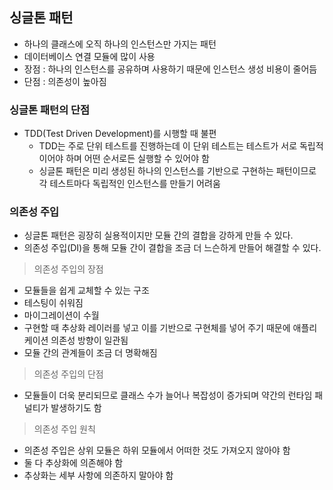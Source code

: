 ## 싱글톤 패턴

- 하나의 클래스에 오직 하나의 인스턴스만 가지는 패턴
- 데이터베이스 연결 모듈에 많이 사용
- 장점 : 하나의 인스턴스를 공유하며 사용하기 때문에 인스턴스 생성 비용이 줄어듬
- 단점 : 의존성이 높아짐

### 싱글톤 패턴의 단점

- TDD(Test Driven Development)를 시행할 때 불편
  - TDD는 주로 단위 테스트를 진행하는데 이 단위 테스트는 테스트가 서로 독립적이어야 하며 어떤 순서로든 실행할 수 있어야 함
  - 싱글톤 패턴은 미리 생성된 하나의 인스턴스를 기반으로 구현하는 패턴이므로 각 테스트마다 독립적인 인스턴스를 만들기 어려움

### 의존성 주입

- 싱글톤 패턴은 굉장히 실용적이지만 모듈 간의 결합을 강하게 만들 수 있다.
- 의존성 주입(DI)을 통해 모듈 간이 결합을 조금 더 느슨하게 만들어 해결할 수 있다.

> 의존성 주입의 장점

- 모듈들을 쉽게 교체할 수 있는 구조
- 테스팅이 쉬워짐
- 마이그레이션이 수월
- 구현할 때 추상화 레이러를 넣고 이를 기반으로 구현체를 넣어 주기 때문에 애플리케이션 의존성 방향이 일관됨
- 모듈 간의 관계들이 조금 더 명확해짐

> 의존성 주입의 단점

- 모듈들이 더욱 분리되므로 클래스 수가 늘어나 복잡성이 증가되며 약간의 런타임 패널티가 발생하기도 함

> 의존성 주입 원칙

- 의존성 주입은 상위 모듈은 하위 모듈에서 어떠한 것도 가져오지 않아야 함
- 둘 다 추상화에 의존해야 함
- 추상화는 세부 사항에 의존하지 말아야 함
